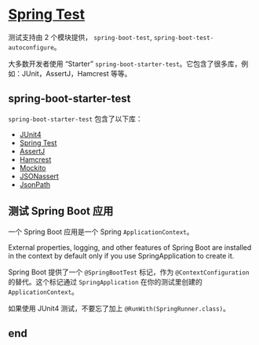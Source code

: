 # [Spring Test][0]

测试支持由 2 个模块提供， `spring-boot-test`, `spring-boot-test-autoconfigure`。

大多数开发者使用 “Starter” `spring-boot-starter-test`。它包含了很多库，例如：JUnit，AssertJ，Hamcrest 等等。

## spring-boot-starter-test

`spring-boot-starter-test` 包含了以下库：

* [JUnit4][1]
* [Spring Test][2]
* [AssertJ][3]
* [Hamcrest][4]
* [Mockito][5]
* [JSONassert][6]
* [JsonPath][7]

## 测试 Spring Boot 应用

一个 Spring Boot 应用是一个 Spring `ApplicationContext`。

External properties, logging, and other features of Spring Boot are installed in the context by default only if you use SpringApplication to create it.

Spring Boot 提供了一个 `@SpringBootTest` 标记，作为 `@ContextConfiguration` 的替代。这个标记通过 `SpringApplication` 在你的测试里创建的 `ApplicationContext`。

如果使用 JUnit4 测试，不要忘了加上 `@RunWith(SpringRunner.class)`。

## end

[0]: https://docs.spring.io/spring-boot/docs/current/reference/html/boot-features-testing.html
[1]: https://junit.org/
[2]: https://docs.spring.io/spring/docs/5.1.9.RELEASE/spring-framework-reference/testing.html#integration-testing
[3]: https://joel-costigliola.github.io/assertj/
[4]: https://github.com/hamcrest/JavaHamcrest
[5]: https://mockito.github.io/
[6]: https://github.com/skyscreamer/JSONassert
[7]: https://github.com/jayway/JsonPath
